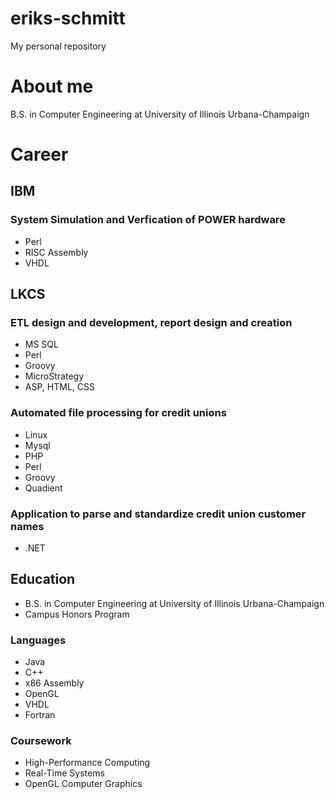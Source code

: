 # eriks-schmitt
My personal repository

# About me
B.S. in Computer Engineering at University of Illinois Urbana-Champaign

# Career

## IBM

 ### System Simulation and Verfication of POWER hardware
 - Perl
 - RISC Assembly
 - VHDL

## LKCS

  ### ETL design and development, report design and creation
  - MS SQL
  - Perl
  - Groovy
  - MicroStrategy
  - ASP, HTML, CSS

  ### Automated file processing for credit unions
  - Linux
  - Mysql
  - PHP
  - Perl
  - Groovy
  - Quadient

  ### Application to parse and standardize credit union customer names
  - .NET

## Education
  - B.S. in Computer Engineering at University of Illinois Urbana-Champaign
  - Campus Honors Program
### Languages
- Java
- C++
- x86 Assembly
- OpenGL
- VHDL
- Fortran
### Coursework
- High-Performance Computing
- Real-Time Systems
- OpenGL Computer Graphics
